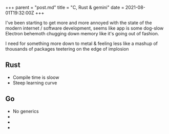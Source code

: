 +++
parent = "post.md"
title = "C, Rust & gemini"
date = 2021-08-01T19:32:00Z
+++

I've been starting to get more and more annoyed with the state of the modern
internet / software development, seems like app is some dog-slow Electron
behemoth chugging down memory like it's going out of fashion.

I need for something more down to metal & feeling less like a mashup of thousands
of packages teetering on the edge of implosion

## Rust

- Compile time is sloow
- Steep learning curve

## Go

- No generics
-
-
-

##
